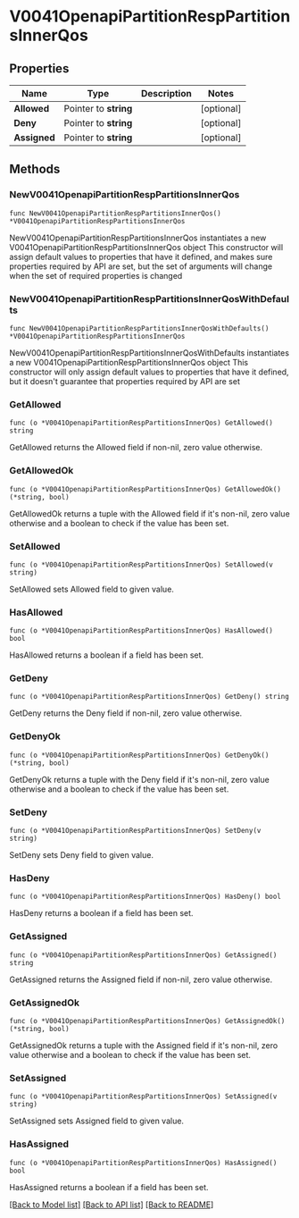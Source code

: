 # V0041OpenapiPartitionRespPartitionsInnerQos

## Properties

Name | Type | Description | Notes
------------ | ------------- | ------------- | -------------
**Allowed** | Pointer to **string** |  | [optional] 
**Deny** | Pointer to **string** |  | [optional] 
**Assigned** | Pointer to **string** |  | [optional] 

## Methods

### NewV0041OpenapiPartitionRespPartitionsInnerQos

`func NewV0041OpenapiPartitionRespPartitionsInnerQos() *V0041OpenapiPartitionRespPartitionsInnerQos`

NewV0041OpenapiPartitionRespPartitionsInnerQos instantiates a new V0041OpenapiPartitionRespPartitionsInnerQos object
This constructor will assign default values to properties that have it defined,
and makes sure properties required by API are set, but the set of arguments
will change when the set of required properties is changed

### NewV0041OpenapiPartitionRespPartitionsInnerQosWithDefaults

`func NewV0041OpenapiPartitionRespPartitionsInnerQosWithDefaults() *V0041OpenapiPartitionRespPartitionsInnerQos`

NewV0041OpenapiPartitionRespPartitionsInnerQosWithDefaults instantiates a new V0041OpenapiPartitionRespPartitionsInnerQos object
This constructor will only assign default values to properties that have it defined,
but it doesn't guarantee that properties required by API are set

### GetAllowed

`func (o *V0041OpenapiPartitionRespPartitionsInnerQos) GetAllowed() string`

GetAllowed returns the Allowed field if non-nil, zero value otherwise.

### GetAllowedOk

`func (o *V0041OpenapiPartitionRespPartitionsInnerQos) GetAllowedOk() (*string, bool)`

GetAllowedOk returns a tuple with the Allowed field if it's non-nil, zero value otherwise
and a boolean to check if the value has been set.

### SetAllowed

`func (o *V0041OpenapiPartitionRespPartitionsInnerQos) SetAllowed(v string)`

SetAllowed sets Allowed field to given value.

### HasAllowed

`func (o *V0041OpenapiPartitionRespPartitionsInnerQos) HasAllowed() bool`

HasAllowed returns a boolean if a field has been set.

### GetDeny

`func (o *V0041OpenapiPartitionRespPartitionsInnerQos) GetDeny() string`

GetDeny returns the Deny field if non-nil, zero value otherwise.

### GetDenyOk

`func (o *V0041OpenapiPartitionRespPartitionsInnerQos) GetDenyOk() (*string, bool)`

GetDenyOk returns a tuple with the Deny field if it's non-nil, zero value otherwise
and a boolean to check if the value has been set.

### SetDeny

`func (o *V0041OpenapiPartitionRespPartitionsInnerQos) SetDeny(v string)`

SetDeny sets Deny field to given value.

### HasDeny

`func (o *V0041OpenapiPartitionRespPartitionsInnerQos) HasDeny() bool`

HasDeny returns a boolean if a field has been set.

### GetAssigned

`func (o *V0041OpenapiPartitionRespPartitionsInnerQos) GetAssigned() string`

GetAssigned returns the Assigned field if non-nil, zero value otherwise.

### GetAssignedOk

`func (o *V0041OpenapiPartitionRespPartitionsInnerQos) GetAssignedOk() (*string, bool)`

GetAssignedOk returns a tuple with the Assigned field if it's non-nil, zero value otherwise
and a boolean to check if the value has been set.

### SetAssigned

`func (o *V0041OpenapiPartitionRespPartitionsInnerQos) SetAssigned(v string)`

SetAssigned sets Assigned field to given value.

### HasAssigned

`func (o *V0041OpenapiPartitionRespPartitionsInnerQos) HasAssigned() bool`

HasAssigned returns a boolean if a field has been set.


[[Back to Model list]](../README.md#documentation-for-models) [[Back to API list]](../README.md#documentation-for-api-endpoints) [[Back to README]](../README.md)


